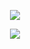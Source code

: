 


<p align="center">
  <img src="https://user-images.githubusercontent.com/73886336/229294026-6ecb4fe2-783d-487f-a61d-3352c78409cb.svg">
</p>

<div display="flex" justify-content="space-between" align="center">
  <img src="https://komarev.com/ghpvc/?username=Navio1430&color=blueviolet"></a>
</div>
